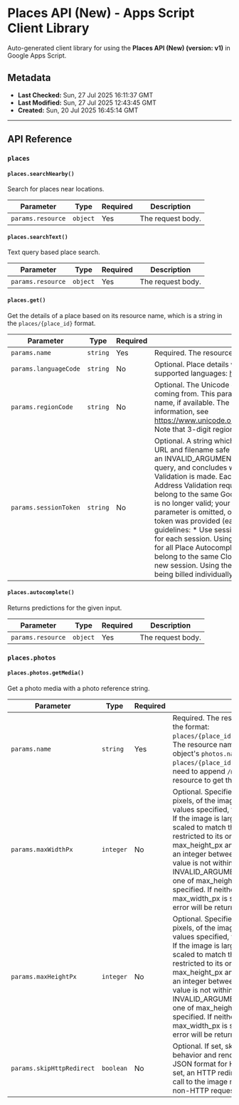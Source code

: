 # Places API (New) - Apps Script Client Library

Auto-generated client library for using the **Places API (New) (version: v1)** in Google Apps Script.

## Metadata

- **Last Checked:** Sun, 27 Jul 2025 16:11:37 GMT
- **Last Modified:** Sun, 27 Jul 2025 12:43:45 GMT
- **Created:** Sun, 20 Jul 2025 16:45:14 GMT



---

## API Reference

### `places`

#### `places.searchNearby()`

Search for places near locations.

| Parameter | Type | Required | Description |
|---|---|---|---|
| `params.resource` | `object` | Yes | The request body. |

#### `places.searchText()`

Text query based place search.

| Parameter | Type | Required | Description |
|---|---|---|---|
| `params.resource` | `object` | Yes | The request body. |

#### `places.get()`

Get the details of a place based on its resource name, which is a string in the `places/{place_id}` format.

| Parameter | Type | Required | Description |
|---|---|---|---|
| `params.name` | `string` | Yes | Required. The resource name of a place, in the `places/{place_id}` format. |
| `params.languageCode` | `string` | No | Optional. Place details will be displayed with the preferred language if available. Current list of supported languages: https://developers.google.com/maps/faq#languagesupport. |
| `params.regionCode` | `string` | No | Optional. The Unicode country/region code (CLDR) of the location where the request is coming from. This parameter is used to display the place details, like region-specific place name, if available. The parameter can affect results based on applicable law. For more information, see https://www.unicode.org/cldr/charts/latest/supplemental/territory_language_information.html. Note that 3-digit region codes are not currently supported. |
| `params.sessionToken` | `string` | No | Optional. A string which identifies an Autocomplete session for billing purposes. Must be a URL and filename safe base64 string with at most 36 ASCII characters in length. Otherwise an INVALID_ARGUMENT error is returned. The session begins when the user starts typing a query, and concludes when they select a place and a call to Place Details or Address Validation is made. Each session can have multiple queries, followed by one Place Details or Address Validation request. The credentials used for each request within a session must belong to the same Google Cloud Console project. Once a session has concluded, the token is no longer valid; your app must generate a fresh token for each session. If the `session_token` parameter is omitted, or if you reuse a session token, the session is charged as if no session token was provided (each request is billed separately). We recommend the following guidelines: * Use session tokens for all Place Autocomplete calls. * Generate a fresh token for each session. Using a version 4 UUID is recommended. * Ensure that the credentials used for all Place Autocomplete, Place Details, and Address Validation requests within a session belong to the same Cloud Console project. * Be sure to pass a unique session token for each new session. Using the same token for more than one session will result in each request being billed individually. |

#### `places.autocomplete()`

Returns predictions for the given input.

| Parameter | Type | Required | Description |
|---|---|---|---|
| `params.resource` | `object` | Yes | The request body. |

### `places.photos`

#### `places.photos.getMedia()`

Get a photo media with a photo reference string.

| Parameter | Type | Required | Description |
|---|---|---|---|
| `params.name` | `string` | Yes | Required. The resource name of a photo media in the format: `places/{place_id}/photos/{photo_reference}/media`. The resource name of a photo as returned in a Place object's `photos.name` field comes with the format `places/{place_id}/photos/{photo_reference}`. You need to append `/media` at the end of the photo resource to get the photo media resource name. |
| `params.maxWidthPx` | `integer` | No | Optional. Specifies the maximum desired width, in pixels, of the image. If the image is smaller than the values specified, the original image will be returned. If the image is larger in either dimension, it will be scaled to match the smaller of the two dimensions, restricted to its original aspect ratio. Both the max_height_px and max_width_px properties accept an integer between 1 and 4800, inclusively. If the value is not within the allowed range, an INVALID_ARGUMENT error will be returned. At least one of max_height_px or max_width_px needs to be specified. If neither max_height_px nor max_width_px is specified, an INVALID_ARGUMENT error will be returned. |
| `params.maxHeightPx` | `integer` | No | Optional. Specifies the maximum desired height, in pixels, of the image. If the image is smaller than the values specified, the original image will be returned. If the image is larger in either dimension, it will be scaled to match the smaller of the two dimensions, restricted to its original aspect ratio. Both the max_height_px and max_width_px properties accept an integer between 1 and 4800, inclusively. If the value is not within the allowed range, an INVALID_ARGUMENT error will be returned. At least one of max_height_px or max_width_px needs to be specified. If neither max_height_px nor max_width_px is specified, an INVALID_ARGUMENT error will be returned. |
| `params.skipHttpRedirect` | `boolean` | No | Optional. If set, skip the default HTTP redirect behavior and render a text format (for example, in JSON format for HTTP use case) response. If not set, an HTTP redirect will be issued to redirect the call to the image media. This option is ignored for non-HTTP requests. |